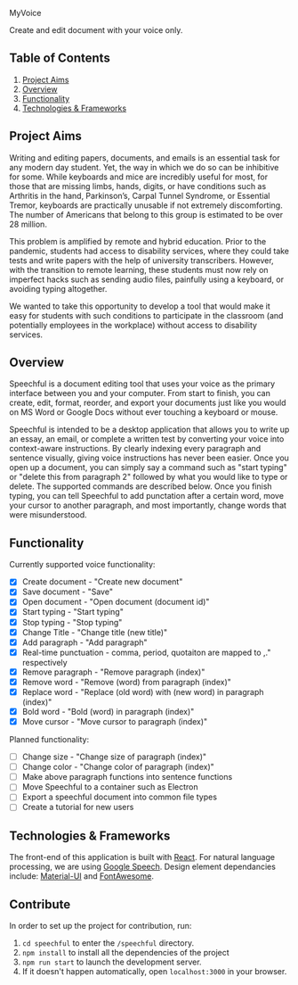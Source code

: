 MyVoice  

Create and edit document with your voice only.

## Table of Contents
1. [Project Aims](#project-aims)
1. [Overview](#overview)
1. [Functionality](#functionality)
1. [Technologies & Frameworks](#technologies--frameworks)


## Project Aims
Writing and editing papers, documents, and emails is an essential task for any modern day student. Yet, the way in which we do so can be inhibitive for some. While keyboards and mice are incredibly useful for most, for those that are missing limbs, hands, digits, or have conditions such as Arthritis in the hand, Parkinson’s, Carpal Tunnel Syndrome, or Essential Tremor, keyboards are practically unusable if not extremely discomforting. The number of Americans that belong to this group is estimated to be over 28 million. 

This problem is amplified by remote and hybrid education. Prior to the pandemic, students had access to disability services, where they could take tests and write papers with the help of university transcribers. However, with the transition to remote learning, these students must now rely on imperfect hacks such as sending audio files, painfully using a keyboard, or avoiding typing altogether. 

We wanted to take this opportunity to develop a tool that would make it easy for students with such conditions to participate in the classroom (and potentially employees in the workplace) without access to disability services.

## Overview
Speechful is a document editing tool that uses your voice as the primary interface between you and your computer. From start to finish, you can create, edit, format, reorder, and export your documents just like you would on MS Word or Google Docs without ever touching a keyboard or mouse. 

Speechful is intended to be a desktop application that allows you to write up an essay, an email, or complete a written test by converting your voice into context-aware instructions. By clearly indexing every paragraph and sentence visually, giving voice instructions has never been easier. Once you open up a document, you can simply say a command such as "start typing" or "delete this from paragraph 2" followed by what you would like to type or delete. The supported commands are described below. Once you finish typing, you can tell Speechful to add punctation after a certain word, move your cursor to another paragraph, and most importantly, change words that were misunderstood.

## Functionality
Currently supported voice functionality:
- [x] Create document - "Create new document"
- [x] Save document - "Save"
- [x] Open document - "Open document (document id)"
- [x] Start typing - "Start typing"
- [x] Stop typing  - "Stop typing"
- [x] Change Title - "Change title (new title)"
- [x] Add paragraph - "Add paragraph"
- [x] Real-time punctuation - comma, period, quotaiton are mapped to ,." respectively
- [x] Remove paragraph - "Remove paragraph (index)"
- [x] Remove word - "Remove (word) from paragraph (index)"
- [x] Replace word - "Replace (old word) with (new word) in paragraph (index)"
- [x] Bold word - "Bold (word) in paragraph (index)"
- [x] Move cursor - "Move cursor to paragraph (index)"

Planned functionality:
- [ ] Change size - "Change size of paragraph (index)"
- [ ] Change color - "Change color of paragraph (index)"
- [ ] Make above paragraph functions into sentence functions
- [ ] Move Speechful to a container such as Electron
- [ ] Export a speechful document into common file types
- [ ] Create a tutorial for new users

## Technologies & Frameworks
The front-end of this application is built with [React](https://reactjs.org/). For natural language processing, we are using [Google Speech](https://developer.mozilla.org/en-US/docs/Web/API/Web_Speech_API). Design element dependancies include: [Material-UI](https://material-ui.com/) and [FontAwesome](https://fontawesome.com/).

## Contribute
In order to set up the project for contribution, run:
1. `cd speechful` to enter the `/speechful` directory.
1. `npm install` to install all the dependencies of the project
1. `npm run start` to launch the development server.
1. If it doesn't happen automatically, open `localhost:3000` in your browser.

